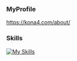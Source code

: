<!-- https://github.com/lowlighter/metrics -->

### MyProfile

https://kona4.com/about/

### Skills

[![My Skills](https://skillicons.dev/icons?perline=8&i=ruby,ts,js,go,php,rails,react,vue,graphql,postgres,mysql,aws,docker,github,githubactions,figma)](https://skillicons.dev)
